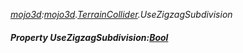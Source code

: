 _[mojo3d](../../modules/mojo3d/mojo3d-module.md):[mojo3d](../../modules/mojo3d/mojo3d-module.md).[TerrainCollider](../../modules/mojo3d/mojo3d-terraincollider.md).UseZigzagSubdivision_
##### Property UseZigzagSubdivision:[Bool](../../modules/wonkey/wonkey-types-bool.md)
